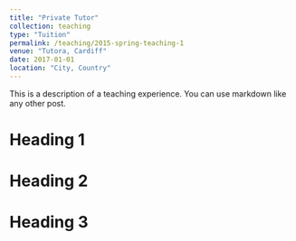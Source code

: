 ```yaml
---
title: "Private Tutor"
collection: teaching
type: "Tuition"
permalink: /teaching/2015-spring-teaching-1
venue: "Tutora, Cardiff"
date: 2017-01-01
location: "City, Country"
---
```


This is a description of a teaching experience. You can use markdown like any other post.

Heading 1
======

Heading 2
======

Heading 3
======
